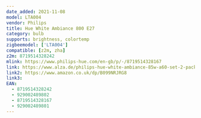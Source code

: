 ```yaml
---
date_added: 2021-11-08
model: LTA004
vendor: Philips
title: Hue White Ambiance 800 E27  
category: bulb
supports: brightness, colortemp
zigbeemodel: ['LTA004']
compatible: [z2m, zha]
z2m: 8719514328242
mlink: https://www.philips-hue.com/en-gb/p/-/8719514328167
link: https://www.alza.de/philips-hue-white-ambiance-85w-a60-set-2-pack-d5095977.htm
link2: https://www.amazon.co.uk/dp/B099NRJRG8
link3: 
EAN:
  - 8719514328242
  - 929002489802
  - 8719514328167
  - 929002489801
---
```

